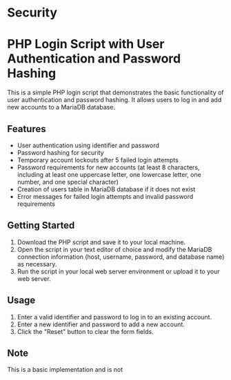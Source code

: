 # Security

# PHP Login Script with User Authentication and Password Hashing

This is a simple PHP login script that demonstrates the basic functionality of user authentication and password hashing. It allows users to log in and add new accounts to a MariaDB database.

## Features

- User authentication using identifier and password
- Password hashing for security
- Temporary account lockouts after 5 failed login attempts
- Password requirements for new accounts (at least 8 characters, including at least one uppercase letter, one lowercase letter, one number, and one special character)
- Creation of users table in MariaDB database if it does not exist
- Error messages for failed login attempts and invalid password requirements

## Getting Started

1. Download the PHP script and save it to your local machine.
2. Open the script in your text editor of choice and modify the MariaDB connection information (host, username, password, and database name) as necessary.
3. Run the script in your local web server environment or upload it to your web server.

## Usage

1. Enter a valid identifier and password to log in to an existing account.
2. Enter a new identifier and password to add a new account.
3. Click the "Reset" button to clear the form fields.

## Note

This is a basic implementation and is not 
